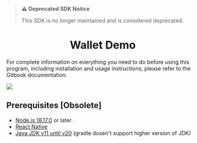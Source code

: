 > **⚠️ Deprecated SDK Notice**
> 
> This SDK is no longer maintained and is considered deprecated.

<h1 align="middle">Wallet Demo</h1>

<p>
  <p>
    For complete information on everything you need to do before using this program, including installation and usage instructions, please refer to the Gitbook documentation.
  </p>
  <a href="https://docs.ssi.id/zkpass/v/zkpass-developers-guide/sdk-tutorial/quick-start/typescript-react-native" target="_blank">
      <img src="https://img.shields.io/badge/GitBook-read-blue?style=for-the-badge&logo=gitbook&logoColor=white" />
  </a>
</p>

## Prerequisites [Obsolete]

- [Node.js 18.17.0](https://nodejs.org/en) or later.
- [React Native](https://reactnative.dev/docs/environment-setup)
- [Java JDK v11 until v20](https://jdk.java.net/archive/) (gradle dosen't support higher version of JDK)
